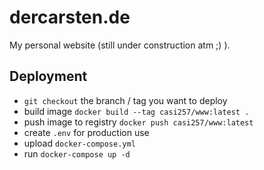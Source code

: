 # dercarsten.de
My personal website (still under construction atm ;) ).

## Deployment

  - `git checkout` the branch / tag you want to deploy
  - build image `docker build --tag casi257/www:latest .`
  - push image to registry `docker push casi257/www:latest`
  - create `.env` for production use
  - upload `docker-compose.yml`
  - run `docker-compose up -d`
